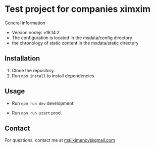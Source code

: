 # Test project for companies ximxim

General information

- Version nodejs v18.14.2
- The configuration is located in the msdata/config directory
- the chronology of static content in the msdata/static directory 



## Installation

1. Clone the repository.
2. Run `npm install` to install dependencies.

## Usage

- Run `npm run dev` development.

- Run `npm run start` prod.

## Contact

For questions, contact me at malikimenov@gmail.com